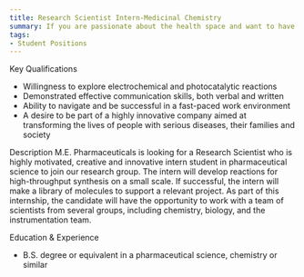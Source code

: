 ```yaml
---
title: Research Scientist Intern-Medicinal Chemistry 
summary: If you are passionate about the health space and want to have an incredible impact, this could be the role for you. We are an efficient organization who works closely together to build relationships across multiple functional teams. We care deeply about getting amazing new products into our customers hands.
tags:
- Student Positions
---
```

Key Qualifications 
- Willingness to explore electrochemical and photocatalytic reactions 
- Demonstrated effective communication skills, both verbal and written 
- Ability to navigate and be successful in a fast-paced work environment 
- A desire to be part of a highly innovative company aimed at transforming the lives of people with serious diseases, their families and society

Description
M.E. Pharmaceuticals is looking for a Research Scientist who is highly motivated, creative and innovative intern student in pharmaceutical science to join our research group. The intern will develop reactions for high-throughput synthesis on a small scale. If successful, the intern will make a library of molecules to support a relevant project. As part of this internship, the candidate will have the opportunity to work with a team of scientists from several groups, including chemistry, biology, and the instrumentation team. 

Education & Experience
- B.S. degree or equivalent in a pharmaceutical science, chemistry or similar
